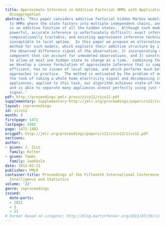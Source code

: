 ```yaml
---
title: Approximate Inference in Additive Factorial HMMs with Application to Energy
  Disaggregation
abstract: 'This paper considers additive factorial hidden Markov models, an extension
  to HMMs where the state factors into multiple independent chains, and the output
  is an additive function of all the hidden states.  Although such models are very
  powerful, accurate inference is unfortunately difficult: exact inference is not
  computationally tractable, and existing approximate inference techniques are highly
  susceptible to local optima.  In this paper we propose an alternative inference
  method for such models, which exploits their additive structure by 1) looking at
  the observed difference signal of the observation, 2) incorporating a “robust” mixture
  component that can account for unmodeled observations, and 3) constraining the posterior
  to allow at most one hidden state to change at a time.  Combining these elements
  we develop a convex formulation of approximate inference that is computationally
  efficient, has no issues of local optima, and which performs much better than existing
  approaches in practice.  The method is motivated by the problem of energy disaggregation,
  the task of taking a whole home electricity signal and decomposing it into its component
  appliances; applied to this task, our algorithm achieves state-of-the-art performance,
  and is able to separate many appliances almost perfectly using just the total aggregate
  signal.'
pdf: http://proceedings.pmlr.press/zico12/zico12.pdf
supplementary: Supplementary:http://jmlr.org/proceedings/papers/v22/zico12/zico12Supple.tgz
layout: inproceedings
id: zico12
month: 0
firstpage: 1472
lastpage: 1482
page: 1472-1482
origpdf: http://jmlr.org/proceedings/papers/v22/zico12/zico12.pdf
sections: 
author:
- given: J. Zico
  family: Kolter
- given: Tommi
  family: Jaakkola
date: 2012-03-21
publisher: PMLR
container-title: Proceedings of the Fifteenth International Conference on Artificial
  Intelligence and Statistics
volume: '22'
genre: inproceedings
issued:
  date-parts:
  - 2012
  - 3
  - 21
# Format based on citeproc: http://blog.martinfenner.org/2013/07/30/citeproc-yaml-for-bibliographies/
---
```

